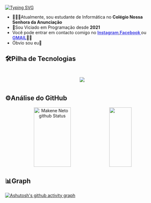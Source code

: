 [![Typing SVG](https://readme-typing-svg.herokuapp.com?font=%22Arial%22%2C+sans-serif;&weight=500&size=30&duration=3000&pause=1000&color=ffffff&center=verdadeiro&vCenter=verdadeiro&repeat=verdadeiro&random=falso&width=435&lines=Hi,👋🏿my+name's+Makene+Neto;I'm+19+years+old🔞;I'm+from+Angola👣;I'm+majoring+in+web+dev👨🏾‍💻;Welcome❤️‍🔥)](https://git.io/typing-svg)
<ul>
    <li>🧑🏿‍💻Atualmente, sou estudante de Informática no <b>Colégio Nossa Senhora da Anunciação</b></li>
    <li>💓Sou Viciado em Programação desde <b>2021</b></li>
    <li>Você pode entrar em contacto comigo no <a style="color: rgb(69, 69, 228)" href="https://www.instagram.com/n.makeny/"><b>Instagram</b></a>,<a style="color: rgb(69, 69, 228)" href="https://www.facebook.com/N.Makeny" target="_blank"><b>Facebook </b></a> ou <a style="color: rgb(69, 69, 228)" href="mailto:cmp.1a.makeneto17@gmailcom" target="_blank"><b>GMAIL</b></a>🤝🏾</li>
    <li> Óbvio sou eu🙈</li>
</ul>

## 🛠️Pilha de Tecnologias

<div align="center" style="display: inline_block; margin: 40px 0px;">

<p align="center">
  <a href="https://skillicons.dev">
    <img src="https://skillicons.dev/icons?i=windows,c,cpp,cs,java,py,html,css,sass,js,react,redux" />
  </a>
</p>

</div>

## ⚙️Análise do GitHub
<div align="center">
        <img width="49%" height="195px" src="https://github-readme-stats.vercel.app/api?username=makeneto&show_icons=true&count_private=true&hide_border=true&title_color=949494&text_color=ffffff&bg_color=000000" alt="Makene Neto github Status"/>
        <img width="38%" height="195px" src="https://github-readme-stats.vercel.app/api/top-langs/?username=makeneto&layout=compact&hide_border=true&title_color=949494&text_color=949494&bg&bg_color=000000"/>
</div>

## 📊Graph
[![Ashutosh's github activity graph](https://github-readme-activity-graph.vercel.app/graph?username=makeneto&bg_color=000000&color=ffffff&line=ffffff&point=949494&area=true&hide_border=true)](https://github.com/ashutosh00710/github-readme-activity-graph)
